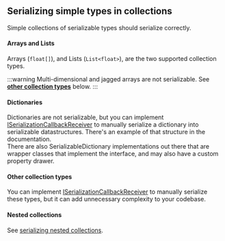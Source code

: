## Serializing simple types in collections
Simple collections of serializable types should serialize correctly.  
#### Arrays and Lists
Arrays (`float[]`), and Lists (`List<float>`), are the two supported collection types.  

:::warning
Multi-dimensional and jagged arrays are not serializable. See [**other collection types**](#other-collection-types) below.
:::

#### Dictionaries

Dictionaries are not serializable, but you can implement [ISerializationCallbackReceiver](https://docs.unity3d.com/ScriptReference/ISerializationCallbackReceiver.html) to manually serialize a dictionary into serializable datastructures. There's an example of that structure in the documentation.  
There are also SerializableDictionary implementations out there that are wrapper classes that implement the interface, and may also have a custom property drawer.

#### Other collection types
You can implement [ISerializationCallbackReceiver](https://docs.unity3d.com/ScriptReference/ISerializationCallbackReceiver.html) to manually serialize these types, but it can add unnecessary complexity to your codebase.

#### Nested collections
See [serializing nested collections](Nested%20Collections.md).